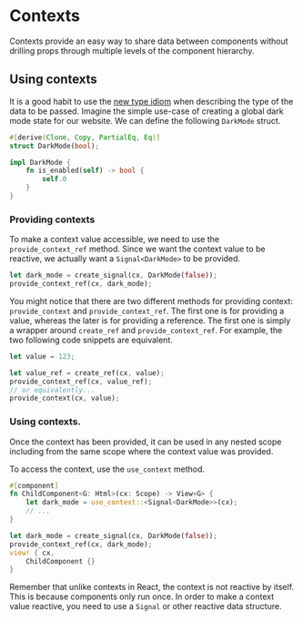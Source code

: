 # Contexts

Contexts provide an easy way to share data between components without drilling props through
multiple levels of the component hierarchy.

## Using contexts

It is a good habit to use the
[new type idiom](https://doc.rust-lang.org/rust-by-example/generics/new_types.html) when describing
the type of the data to be passed. Imagine the simple use-case of creating a global dark mode state
for our website. We can define the following `DarkMode` struct.

```rust
#[derive(Clone, Copy, PartialEq, Eq)]
struct DarkMode(bool);

impl DarkMode {
    fn is_enabled(self) -> bool {
        self.0
    }
}
```

### Providing contexts

To make a context value accessible, we need to use the `provide_context_ref` method. Since we want
the context value to be reactive, we actually want a `Signal<DarkMode>` to be provided.

```rust
let dark_mode = create_signal(cx, DarkMode(false));
provide_context_ref(cx, dark_mode);
```

You might notice that there are two different methods for providing context: `provide_context` and
`provide_context_ref`. The first one is for providing a value, whereas the later is for providing a
reference. The first one is simply a wrapper around `create_ref` and `provide_context_ref`. For
example, the two following code snippets are equivalent.

```rust
let value = 123;

let value_ref = create_ref(cx, value);
provide_context_ref(cx, value_ref);
// or equivalently...
provide_context(cx, value);
```

### Using contexts.

Once the context has been provided, it can be used in any nested scope including from the same scope
where the context value was provided.

To access the context, use the `use_context` method.

```rust
#[component]
fn ChildComponent<G: Html>(cx: Scope) -> View<G> {
    let dark_mode = use_context::<Signal<DarkMode>>(cx);
    // ...
}

let dark_mode = create_signal(cx, DarkMode(false));
provide_context_ref(cx, dark_mode);
view! { cx,
    ChildComponent {}
}
```

Remember that unlike contexts in React, the context is not reactive by itself. This is because
components only run once. In order to make a context value reactive, you need to use a `Signal` or
other reactive data structure.
